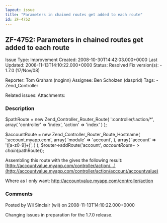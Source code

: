 ```yaml
---
layout: issue
title: "Parameters in chained routes get added to each route"
id: ZF-4752
---
```


ZF-4752: Parameters in chained routes get added to each route
-------------------------------------------------------------

 Issue Type: Improvement Created: 2008-10-30T14:42:03.000+0000 Last Updated: 2008-11-13T14:10:22.000+0000 Status: Resolved Fix version(s): - 1.7.0 (17/Nov/08)
 
 Reporter:  Tom Graham (noginn)  Assignee:  Ben Scholzen (dasprid)  Tags: - Zend\_Controller
 
 Related issues: 
 Attachments: 
### Description

$pathRoute = new Zend\_Controller\_Router\_Route( ':controller/:action/\*', array( 'controller' => 'index', 'action' => 'index' ) );

$accountRoute = new Zend\_Controller\_Router\_Route\_Hostname( ':account.myapp.com', array( 'module' => 'account', ), array( 'account' => '([a-z0-9]+)', ) ); $router->addRoute('account', $accountRoute->chain($pathRoute));

Assembling this route with the gives the following result: [http://accountvalue.myapp.com/controller/action/…](http://accountvalue.myapp.com/controller/action/account/accountvalue)

Where as I only want: <http://accountvalue.myapp.com/controller/action>

 

 

### Comments

Posted by Wil Sinclair (wil) on 2008-11-13T14:10:22.000+0000

Changing issues in preparation for the 1.7.0 release.

 

 